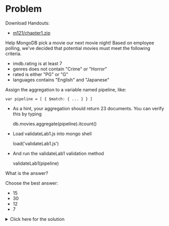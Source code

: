 # Problem
Download Handouts:
 - <a href="https://s3.amazonaws.com/edu-downloads.10gen.com/M121_2018_March/static/handouts/m121/chapter1.zip">m121/chapter1.zip</a>
 
Help MongoDB pick a movie our next movie night! Based on employee polling, we've decided that potential movies must meet the following criteria.

 - imdb.rating is at least 7
 - genres does not contain "Crime" or "Horror"
 - rated is either "PG" or "G"
 - languages contains "English" and "Japanese"

Assign the aggregation to a variable named pipeline, like:

    var pipeline = [ { $match: { ... } } ]

 - As a hint, your aggregation should return 23 documents. You can verify this by typing 

    db.movies.aggregate(pipeline).itcount()

 - Load validateLab1.js into mongo shell

    load('validateLab1.js')

 - And run the validateLab1 validation method

    validateLab1(pipeline)

What is the answer?

Choose the best answer:
 - 15
 - 30
 - 12
 - 7

<details>
  <summary>Click here for the solution</summary>
    <ul>
      <li>15</li>
	</ul>
</details>